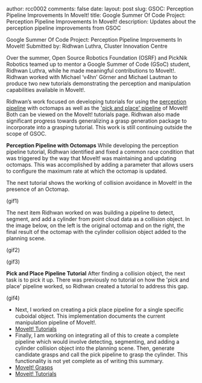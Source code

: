 author: rcc0002
comments: false
date: 
layout: post
slug: GSOC: Perception Pipeline Improvements In MoveIt!
title: Google Summer Of Code Project: Perception Pipeline Improvements In MoveIt!
description: Updates about the perception pipeline improvements from GSOC


Google Summer Of Code Project: Perception Pipeline Improvements In MoveIt!
Submitted by: Ridhwan Luthra, Cluster Innovation Centre

Over the summer, Open Source Robotics Foundation (OSRF) and PickNik Robotics teamed up to mentor a Google Summer of Code (GSoC) student, Ridhwan Luthra, while he made meaningful contributions to MoveIt!. Ridhwan worked with Michael ‘v4hn’ Görner and Michael Lautman to produce two new tutorials demonstrating the perception and manipulation capabilities available in MoveIt!. 

Ridhwan’s  work focused on developing tutorials for using the [perception pipeline](https://ros-planning.github.io/moveit_tutorials/doc/perception_pipeline/perception_pipeline_tutorial.html) with octomaps as well as the ['pick and place' pipeline](https://ros-planning.github.io/moveit_tutorials/doc/pick_place/pick_place_tutorial.html) of MoveIt! Both can be viewed on the MoveIt! tutorials page. Ridhwan also  made significant progress towards generalizing a grasp generation package to incorporate into a grasping tutorial. This work is still continuing outside the scope of GSOC.


**Perception Pipeline with Octomaps**
While developing the perception pipeline tutorial, Ridhwan identified and fixed a common race condition that was triggered by the way that MoveIt! was maintaining and updating octomaps. This was accomplished by adding a parameter that allows users to configure the maximum rate at which the octomap is updated.

The next tutorial shows the working of collision avoidance in MoveIt! in the presence of an Octomap.
 
(gif1)

The next item Ridhwan worked on was building a pipeline to detect, segment, and add a cylinder from point cloud data as a collision object. In the image below, on the left is the original octomap and on the right, the final result of the octomap with the cylinder collision object added to the planning scene.

(gif2)

(gif3)

**Pick and Place Pipeline Tutorial**
After finding a collision object, the next task is to pick it up. There was previously no tutorial on how the 'pick and place' pipeline worked, so Ridhwan created a tutorial to address this gap.

(gif4)

* Next, I worked on creating a pick place pipeline for a single specific cuboidal object. This implementation documents the current manipulation pipeline of MoveIt!.
* [MoveIt! Tutorials](https://github.com/ros-planning/moveit_tutorials/pull/182)
* Finally, I am working on integrating all of this to create a complete pipeline which would involve detecting, segmenting, and adding a cylinder collision object into the planning scene. Then, generate candidate grasps and call the pick pipeline to grasp the cylinder. This functionality is not yet complete as of writing this summary.
* [MoveIt! Grasps](https://github.com/davetcoleman/moveit_grasps/pull/5)
* [Moveit! Tutorials](https://github.com/ridhwanluthra/moveit_tutorials/tree/grasping_tutorial)

